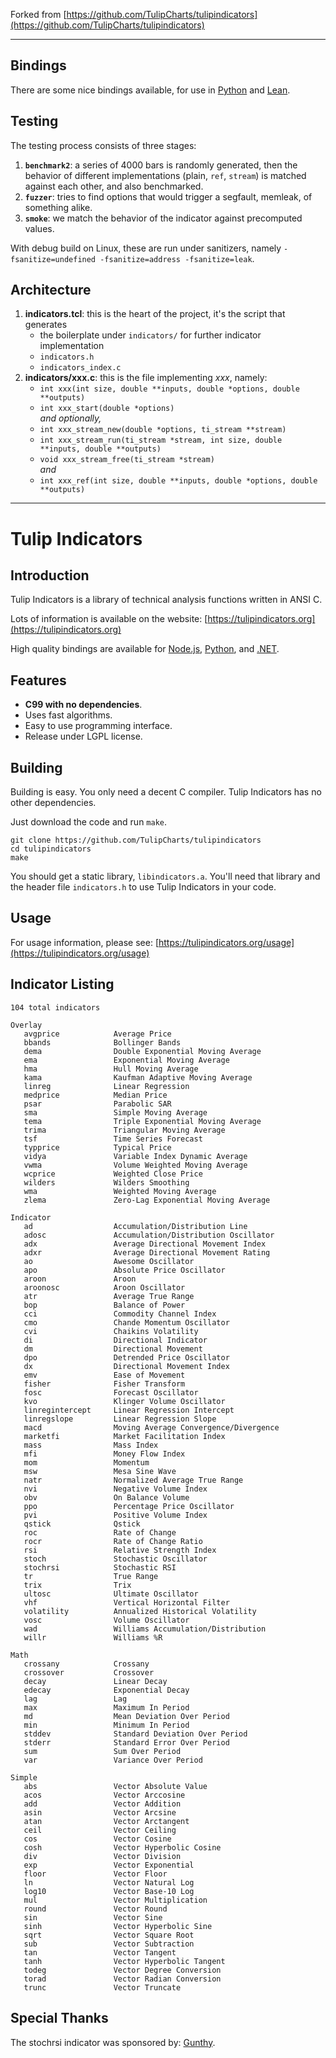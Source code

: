 Forked from [https://github.com/TulipCharts/tulipindicators](https://github.com/TulipCharts/tulipindicators)

-------------------------------

## Bindings
There are some nice bindings available, for use in [Python](https://github.com/hcmc-project/tulipindicators-python) and [Lean](https://github.com/hcmc-project/tulipindicators-net).

## Testing

The testing process consists of three stages:
1. **`benchmark2`**: a series of 4000 bars is randomly generated, then the behavior of different implementations (plain, `ref`, `stream`) is matched against each other, and also benchmarked.
2. **`fuzzer`**: tries to find options that would trigger a segfault, memleak, of something alike.
3. **`smoke`**: we match the behavior of the indicator against precomputed values.

With debug build on Linux, these are run under sanitizers, namely `-fsanitize=undefined -fsanitize=address -fsanitize=leak`.

## Architecture

1. **indicators.tcl**: this is the heart of the project, it's the script that generates
    + the boilerplate under `indicators/` for further indicator implementation
    + `indicators.h`
    + `indicators_index.c`
2. **indicators/xxx.c**: this is the file implementing *xxx*, namely:
    + `int xxx(int size, double **inputs, double *options, double **outputs)`
    + `int xxx_start(double *options)`  
    *and optionally,*
    + `int xxx_stream_new(double *options, ti_stream **stream)`
    + `int xxx_stream_run(ti_stream *stream, int size, double **inputs, double **outputs)`
    + `void xxx_stream_free(ti_stream *stream)`   
    *and*
    + `int xxx_ref(int size, double **inputs, double *options, double **outputs)`  

-------------------------------

# Tulip Indicators

## Introduction

Tulip Indicators is a library of technical analysis functions written in ANSI C.

Lots of information is available on the website:
[https://tulipindicators.org](https://tulipindicators.org)

High quality bindings are available for [Node.js](https://github.com/TulipCharts/tulipnode),
[Python](https://github.com/cirla/tulipy), and [.NET](https://github.com/TulipCharts/tinet).

## Features

 - **C99 with no dependencies**.
 - Uses fast algorithms.
 - Easy to use programming interface.
 - Release under LGPL license.


## Building

Building is easy. You only need a decent C compiler. Tulip Indicators has no
other dependencies.

Just download the code and run `make`.

```
git clone https://github.com/TulipCharts/tulipindicators
cd tulipindicators
make
```

You should get a static library, `libindicators.a`. You'll need that library
and the header file `indicators.h` to use Tulip Indicators in your code.

## Usage

For usage information, please see:
[https://tulipindicators.org/usage](https://tulipindicators.org/usage)


## Indicator Listing
```
104 total indicators

Overlay
   avgprice            Average Price
   bbands              Bollinger Bands
   dema                Double Exponential Moving Average
   ema                 Exponential Moving Average
   hma                 Hull Moving Average
   kama                Kaufman Adaptive Moving Average
   linreg              Linear Regression
   medprice            Median Price
   psar                Parabolic SAR
   sma                 Simple Moving Average
   tema                Triple Exponential Moving Average
   trima               Triangular Moving Average
   tsf                 Time Series Forecast
   typprice            Typical Price
   vidya               Variable Index Dynamic Average
   vwma                Volume Weighted Moving Average
   wcprice             Weighted Close Price
   wilders             Wilders Smoothing
   wma                 Weighted Moving Average
   zlema               Zero-Lag Exponential Moving Average

Indicator
   ad                  Accumulation/Distribution Line
   adosc               Accumulation/Distribution Oscillator
   adx                 Average Directional Movement Index
   adxr                Average Directional Movement Rating
   ao                  Awesome Oscillator
   apo                 Absolute Price Oscillator
   aroon               Aroon
   aroonosc            Aroon Oscillator
   atr                 Average True Range
   bop                 Balance of Power
   cci                 Commodity Channel Index
   cmo                 Chande Momentum Oscillator
   cvi                 Chaikins Volatility
   di                  Directional Indicator
   dm                  Directional Movement
   dpo                 Detrended Price Oscillator
   dx                  Directional Movement Index
   emv                 Ease of Movement
   fisher              Fisher Transform
   fosc                Forecast Oscillator
   kvo                 Klinger Volume Oscillator
   linregintercept     Linear Regression Intercept
   linregslope         Linear Regression Slope
   macd                Moving Average Convergence/Divergence
   marketfi            Market Facilitation Index
   mass                Mass Index
   mfi                 Money Flow Index
   mom                 Momentum
   msw                 Mesa Sine Wave
   natr                Normalized Average True Range
   nvi                 Negative Volume Index
   obv                 On Balance Volume
   ppo                 Percentage Price Oscillator
   pvi                 Positive Volume Index
   qstick              Qstick
   roc                 Rate of Change
   rocr                Rate of Change Ratio
   rsi                 Relative Strength Index
   stoch               Stochastic Oscillator
   stochrsi            Stochastic RSI
   tr                  True Range
   trix                Trix
   ultosc              Ultimate Oscillator
   vhf                 Vertical Horizontal Filter
   volatility          Annualized Historical Volatility
   vosc                Volume Oscillator
   wad                 Williams Accumulation/Distribution
   willr               Williams %R

Math
   crossany            Crossany
   crossover           Crossover
   decay               Linear Decay
   edecay              Exponential Decay
   lag                 Lag
   max                 Maximum In Period
   md                  Mean Deviation Over Period
   min                 Minimum In Period
   stddev              Standard Deviation Over Period
   stderr              Standard Error Over Period
   sum                 Sum Over Period
   var                 Variance Over Period

Simple
   abs                 Vector Absolute Value
   acos                Vector Arccosine
   add                 Vector Addition
   asin                Vector Arcsine
   atan                Vector Arctangent
   ceil                Vector Ceiling
   cos                 Vector Cosine
   cosh                Vector Hyperbolic Cosine
   div                 Vector Division
   exp                 Vector Exponential
   floor               Vector Floor
   ln                  Vector Natural Log
   log10               Vector Base-10 Log
   mul                 Vector Multiplication
   round               Vector Round
   sin                 Vector Sine
   sinh                Vector Hyperbolic Sine
   sqrt                Vector Square Root
   sub                 Vector Subtraction
   tan                 Vector Tangent
   tanh                Vector Hyperbolic Tangent
   todeg               Vector Degree Conversion
   torad               Vector Radian Conversion
   trunc               Vector Truncate
```


## Special Thanks

The stochrsi indicator was sponsored by: [Gunthy](https://gunthy.org).
